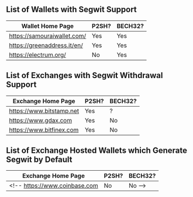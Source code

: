 ## List of Wallets with Segwit Support

Wallet Home Page | P2SH? | BECH32?
------------ | ------------- | --------------
https://samouraiwallet.com/ | Yes | Yes
https://greenaddress.it/en/ | Yes | Yes
https://electrum.org/ | No | Yes

## List of Exchanges with Segwit Withdrawal Support

Exchange Home Page | P2SH? | BECH32?
------------ | ------------- | --------------
https://www.bitstamp.net | Yes | ?
https://www.gdax.com | Yes | No
https://www.bitfinex.com | Yes | No

## List of Exchange Hosted Wallets which Generate Segwit by Default

Exchange Home Page | P2SH? | BECH32?
------------ | ------------- | --------------
<!-- https://www.coinbase.com | No | No -->

